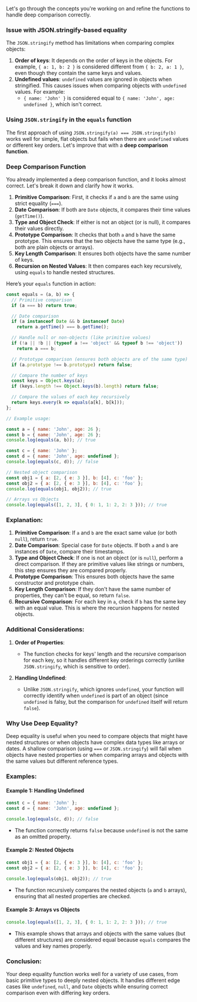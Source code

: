 Let's go through the concepts you're working on and refine the functions to handle deep comparison correctly.

### Issue with JSON.stringify-based equality

The `JSON.stringify` method has limitations when comparing complex objects:
1. **Order of keys**: It depends on the order of keys in the objects. For example, `{ a: 1, b: 2 }` is considered different from `{ b: 2, a: 1 }`, even though they contain the same keys and values.
2. **Undefined values**: `undefined` values are ignored in objects when stringified. This causes issues when comparing objects with `undefined` values. For example:
   - `{ name: 'John' }` is considered equal to `{ name: 'John', age: undefined }`, which isn't correct.

### Using `JSON.stringify` in the `equals` function

The first approach of using `JSON.stringify(a) === JSON.stringify(b)` works well for simple, flat objects but fails when there are `undefined` values or different key orders. Let's improve that with a **deep comparison function**.

### Deep Comparison Function

You already implemented a deep comparison function, and it looks almost correct. Let's break it down and clarify how it works.

1. **Primitive Comparison**: First, it checks if `a` and `b` are the same using strict equality (`===`).
2. **Date Comparison**: If both are `Date` objects, it compares their time values (`getTime()`).
3. **Type and Object Check**: If either is not an object (or is null), it compares their values directly.
4. **Prototype Comparison**: It checks that both `a` and `b` have the same prototype. This ensures that the two objects have the same type (e.g., both are plain objects or arrays).
5. **Key Length Comparison**: It ensures both objects have the same number of keys.
6. **Recursion on Nested Values**: It then compares each key recursively, using `equals` to handle nested structures.

Here’s your `equals` function in action:

```javascript
const equals = (a, b) => {
  // Primitive comparison
  if (a === b) return true;

  // Date comparison
  if (a instanceof Date && b instanceof Date)
    return a.getTime() === b.getTime();

  // Handle null or non-objects (like primitive values)
  if (!a || !b || (typeof a !== 'object' && typeof b !== 'object'))
    return a === b;

  // Prototype comparison (ensures both objects are of the same type)
  if (a.prototype !== b.prototype) return false;

  // Compare the number of keys
  const keys = Object.keys(a);
  if (keys.length !== Object.keys(b).length) return false;

  // Compare the values of each key recursively
  return keys.every(k => equals(a[k], b[k]));
};

// Example usage:

const a = { name: 'John', age: 26 };
const b = { name: 'John', age: 26 };
console.log(equals(a, b)); // true

const c = { name: 'John' };
const d = { name: 'John', age: undefined };
console.log(equals(c, d)); // false

// Nested object comparison
const obj1 = { a: [2, { e: 3 }], b: [4], c: 'foo' };
const obj2 = { a: [2, { e: 3 }], b: [4], c: 'foo' };
console.log(equals(obj1, obj2)); // true

// Arrays vs Objects
console.log(equals([1, 2, 3], { 0: 1, 1: 2, 2: 3 })); // true
```

### Explanation:

1. **Primitive Comparison**: If `a` and `b` are the exact same value (or both `null`), return `true`.
2. **Date Comparison**: Special case for `Date` objects. If both `a` and `b` are instances of `Date`, compare their timestamps.
3. **Type and Object Check**: If one is not an object (or is `null`), perform a direct comparison. If they are primitive values like strings or numbers, this step ensures they are compared properly.
4. **Prototype Comparison**: This ensures both objects have the same constructor and prototype chain.
5. **Key Length Comparison**: If they don't have the same number of properties, they can't be equal, so return `false`.
6. **Recursive Comparison**: For each key in `a`, check if `b` has the same key with an equal value. This is where the recursion happens for nested objects.

### Additional Considerations:

1. **Order of Properties**:
   - The function checks for keys' length and the recursive comparison for each key, so it handles different key orderings correctly (unlike `JSON.stringify`, which is sensitive to order).
   
2. **Handling Undefined**:
   - Unlike `JSON.stringify`, which ignores `undefined`, your function will correctly identify when `undefined` is part of an object (since `undefined` is falsy, but the comparison for `undefined` itself will return `false`).

### Why Use Deep Equality?

Deep equality is useful when you need to compare objects that might have nested structures or when objects have complex data types like arrays or dates. A shallow comparison (using `===` or `JSON.stringify`) will fail when objects have nested properties or when comparing arrays and objects with the same values but different reference types.

### Examples:

#### Example 1: Handling Undefined

```javascript
const c = { name: 'John' };
const d = { name: 'John', age: undefined };

console.log(equals(c, d)); // false
```

- The function correctly returns `false` because `undefined` is not the same as an omitted property.

#### Example 2: Nested Objects

```javascript
const obj1 = { a: [2, { e: 3 }], b: [4], c: 'foo' };
const obj2 = { a: [2, { e: 3 }], b: [4], c: 'foo' };

console.log(equals(obj1, obj2)); // true
```

- The function recursively compares the nested objects (`a` and `b` arrays), ensuring that all nested properties are checked.

#### Example 3: Arrays vs Objects

```javascript
console.log(equals([1, 2, 3], { 0: 1, 1: 2, 2: 3 })); // true
```

- This example shows that arrays and objects with the same values (but different structures) are considered equal because `equals` compares the values and key names properly. 

### Conclusion:

Your deep equality function works well for a variety of use cases, from basic primitive types to deeply nested objects. It handles different edge cases like `undefined`, `null`, and `Date` objects while ensuring correct comparison even with differing key orders.